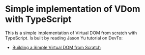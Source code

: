 # Simple implementation of VDom with TypeScript

This is a simple implementation of Virtual DOM from scratch with TypeScript.
Is built by reading Jason Yu tutorial on DevTo:

- [Building a Simple Virtual DOM from Scratch](https://dev.to/ycmjason/building-a-simple-virtual-dom-from-scratch-3d05)